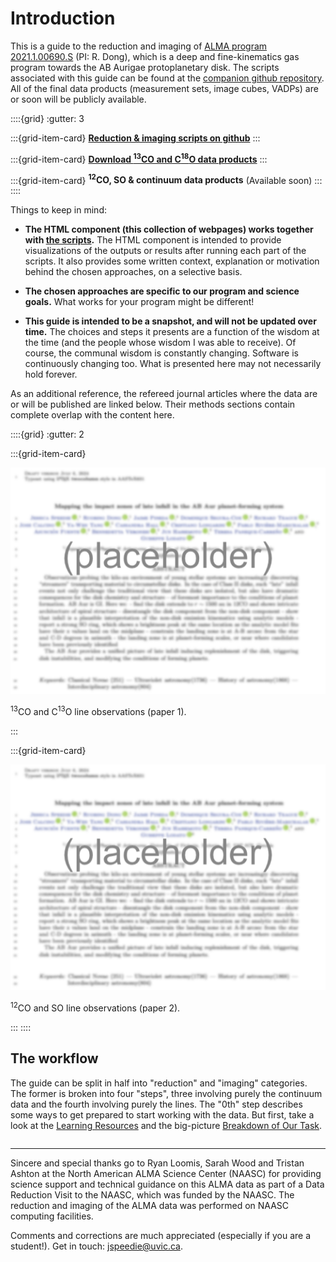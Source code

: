 #  Introduction

This is a guide to the reduction and imaging of <a href="https://almascience.nrao.edu/aq/?observationsProjectCode=2021.1.00690.S" target="_blank">ALMA program 2021.1.00690.S</a> (PI: R. Dong), which is a deep and fine-kinematics gas program towards the AB Aurigae protoplanetary disk. The scripts associated with this guide can be found at the <a href="https://github.com/jjspeedie/workflow.2021.1.0690.S" target="_blank">companion github repository</a>. All of the final data products (measurement sets, image cubes, VADPs) are or soon will be publicly available.

::::{grid}
:gutter: 3

:::{grid-item-card}
<a href="https://github.com/jjspeedie/workflow.2021.1.0690.S" target="_blank">**Reduction & imaging scripts on github**</a>
:::

:::{grid-item-card}
<a href="https://doi.org/10.11570/24.0087" target="_blank">**Download <sup>13</sup>CO and C<sup>18</sup>O data products**</a>
:::


:::{grid-item-card}
**<sup>12</sup>CO, SO & continuum data products** (Available soon)
:::
::::

Things to keep in mind:

- **The HTML component (this collection of webpages) works together with <a href="https://github.com/jjspeedie/workflow.2021.1.0690.S" target="_blank">the scripts</a>.** The HTML component is intended to provide visualizations of the outputs or results after running each part of the scripts. It also provides some written context, explanation or motivation behind the chosen approaches, on a selective basis.

- **The chosen approaches are specific to our program and science goals.** What works for your program might be different!

- **This guide is intended to be a snapshot, and will not be updated over time.** The choices and steps it presents are a function of the wisdom at the time (and the people whose wisdom I was able to receive). Of course, the communal wisdom is constantly changing. Software is continuously changing too. What is presented here may not necessarily hold forever.


As an additional reference, the refereed journal articles where the data are or will be published are linked below. Their methods sections contain complete overlap with the content here.

::::{grid}
:gutter: 2

:::{grid-item-card}

<a href="https://github.com/jjspeedie/workflow.2021.1.0690.S" target="_blank">
  <img alt="https://github.com/jjspeedie/workflow.2021.1.0690.S" src="_static/paper1.png">
</a>

<p></p>

<!-- <a href="https://github.com/jjspeedie/workflow.2021.1.0690.S" target="_blank">Speedie et al. 2024</a> presents the program's <sup>13</sup>CO and C<sup>13</sup>O line observations. -->
<sup>13</sup>CO and C<sup>13</sup>O line observations (paper 1).

:::

:::{grid-item-card}

<a href="https://github.com/jjspeedie/workflow.2021.1.0690.S" target="_blank">
  <img alt="https://github.com/jjspeedie/workflow.2021.1.0690.S" src="_static/paper2.png">
</a>

<p></p>

<!-- The <sup>12</sup>CO and SO line observations will be presented in <a href="https://github.com/jjspeedie/workflow.2021.1.0690.S" target="_blank">Speedie et al. in prep</a>. -->
<sup>12</sup>CO and SO line observations (paper 2).

:::
::::

## The workflow

The guide can be split in half into "reduction" and "imaging" categories. The former is broken into four "steps", three involving purely the continuum data and the fourth involving purely the lines. The "0th" step describes some ways to get prepared to start working with the data. But first, take a look at the [Learning Resources](overview/overview-resources.md) and the big-picture [Breakdown of Our Task](overview/overview-breakdown.md).

```{tableofcontents}
```

---

Sincere and special thanks go to Ryan Loomis, Sarah Wood and Tristan Ashton at the North American ALMA Science Center (NAASC) for providing science support and technical guidance on this ALMA data as part of a Data Reduction Visit to the NAASC, which was funded by the NAASC. The reduction and imaging of the ALMA data was performed on NAASC computing facilities.

Comments and corrections are much appreciated (especially if you are a student!). Get in touch: jspeedie@uvic.ca.
